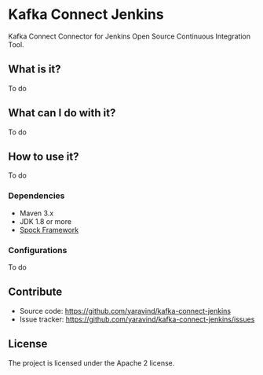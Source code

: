 # Kafka Connect Jenkins

Kafka Connect Connector for Jenkins Open Source Continuous Integration Tool.

## What is it?

To do

## What can I do with it?

To do

## How to use it?

To do

### Dependencies

- Maven 3.x
- JDK 1.8 or more
- [Spock Framework](https://spockframework.github.io/spock/docs/1.0/index.html)


### Configurations

To do

## Contribute

- Source code: https://github.com/yaravind/kafka-connect-jenkins
- Issue tracker: https://github.com/yaravind/kafka-connect-jenkins/issues

## License

The project is licensed under the Apache 2 license.